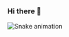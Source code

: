 ### Hi there 👋
![Snake animation](https://github.com/Anag0es/AnaBarb0sa/blob/output/github-contribution-grid-snake.svg)
